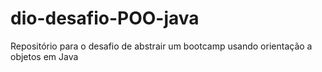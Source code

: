 # dio-desafio-POO-java
Repositório para o desafio de abstrair um bootcamp usando orientação a objetos em Java
